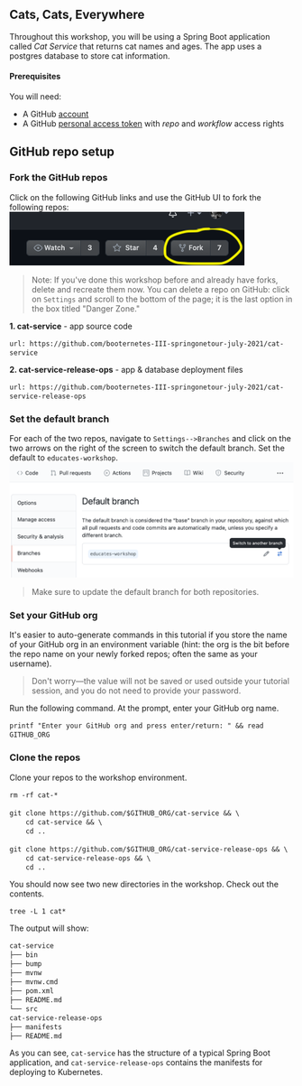 ## Cats, Cats, Everywhere

Throughout this workshop, you will be using a Spring Boot application called _Cat Service_ that returns cat names and ages. The app uses a postgres database to store cat information.

#### Prerequisites

You will need:
- A GitHub [account](https://github.com)
- A GitHub [personal access token](https://github.com/settings/tokens) with *repo* and *workflow* access rights

## GitHub repo setup

### Fork the GitHub repos

Click on the following GitHub links and use the GitHub UI to fork the following repos:
![alt_text](images/prereq-fork.png "Fork by clicking top right button")

> Note: If you've done this workshop before and already have forks, delete and recreate them now.
> You can delete a repo on GitHub: click on `Settings` and scroll to the bottom of the page; it is the last option in the box titled "Danger Zone."

**1. cat-service** - app source code
```dashboard:open-url
url: https://github.com/booternetes-III-springonetour-july-2021/cat-service
```

**2. cat-service-release-ops** - app & database deployment files
```dashboard:open-url
url: https://github.com/booternetes-III-springonetour-july-2021/cat-service-release-ops
```

### Set the default branch

For each of the two repos, navigate to `Settings-->Branches` and click on the two arrows on the right of the screen to switch the default branch. Set the default to `educates-workshop`.
![alt_text](images/github-set-default-branch.png "Set default branch")

> Make sure to update the default branch for both repositories.

### Set your GitHub org

It's easier to auto-generate commands in this tutorial if you store the name of your GitHub org in an environment variable (hint: the org is the bit before the repo name on your newly forked repos; often the same as your username).
> Don't worry—the value will not be saved or used outside your tutorial session, and you do not need to provide your password.

Run the following command.
At the prompt, enter your GitHub org name.
```execute-1
printf "Enter your GitHub org and press enter/return: " && read GITHUB_ORG
```

### Clone the repos

Clone your repos to the workshop environment.
```execute-1
rm -rf cat-*

git clone https://github.com/$GITHUB_ORG/cat-service && \
    cd cat-service && \
    cd ..

git clone https://github.com/$GITHUB_ORG/cat-service-release-ops && \
    cd cat-service-release-ops && \
    cd ..
```

You should now see two new directories in the workshop.
Check out the contents.
```execute-1
tree -L 1 cat*
```

The output will show:
```
cat-service
├── bin
├── bump
├── mvnw
├── mvnw.cmd
├── pom.xml
├── README.md
└── src
cat-service-release-ops
├── manifests
├── README.md
```

As you can see, `cat-service` has the structure of a typical Spring Boot application, and `cat-service-release-ops` contains the manifests for deploying to Kubernetes.
